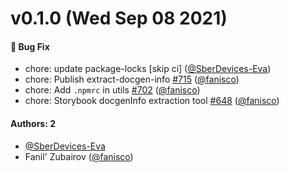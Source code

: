 # v0.1.0 (Wed Sep 08 2021)

#### 🐛 Bug Fix

- chore: update package-locks \[skip ci\] ([@SberDevices-Eva](https://github.com/SberDevices-Eva))
- chore: Publish extract-docgen-info [#715](https://github.com/sberdevices/plasma/pull/715) ([@fanisco](https://github.com/fanisco))
- chore: Add `.npmrc` in utils [#702](https://github.com/sberdevices/plasma/pull/702) ([@fanisco](https://github.com/fanisco))
- chore: Storybook docgenInfo extraction tool [#648](https://github.com/sberdevices/plasma/pull/648) ([@fanisco](https://github.com/fanisco))

#### Authors: 2

- [@SberDevices-Eva](https://github.com/SberDevices-Eva)
- Fanil' Zubairov ([@fanisco](https://github.com/fanisco))
